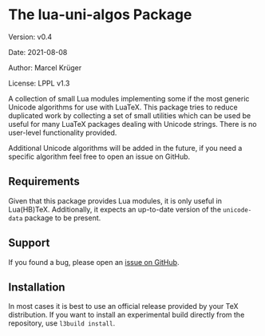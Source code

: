 # The lua-uni-algos Package

Version: v0.4

Date: 2021-08-08

Author: Marcel Krüger

License: LPPL v1.3

A collection of small Lua modules implementing some if the most generic Unicode algorithms for use with LuaTeX.
This package tries to reduce duplicated work by collecting a set of small utilities which can be used be useful for many LuaTeX packages dealing with Unicode strings.
There is no user-level functionality provided.

Additional Unicode algorithms will be added in the future, if you need a specific algorithm feel free to open an issue on GitHub.


## Requirements

Given that this package provides Lua modules, it is only useful in Lua(HB)TeX.
Additionally, it expects an up-to-date version of the `unicode-data` package to be present.


## Support
If you found a bug, please open an [issue on GitHub](https://github.com/latex3/lua-uni-algos/issues).

## Installation

In most cases it is best to use an official release provided by your TeX distribution.
If you want to install an experimental build directly from the repository, use `l3build install`.
